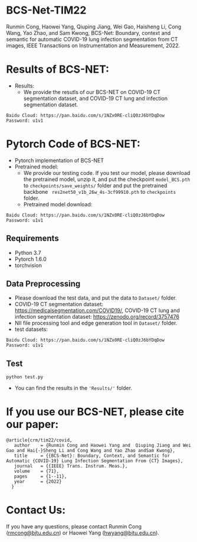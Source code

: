 # BCS-Net-TIM22
Runmin Cong, Haowei Yang, Qiuping Jiang, Wei Gao, Haisheng Li, Cong Wang, Yao Zhao, and Sam Kwong, BCS-Net: Boundary, context and semantic for automatic COVID-19 lung infection segmentation from CT images, IEEE Transactions on Instrumentation and Measurement, 2022.

# Results of  BCS-NET:
* Results:
  - We provide the resutls of our BCS-NET on COVID-19 CT segmentation dataset, and COVID-19 CT lung and infection segmentation dataset. 
```
Baidu Cloud: https://pan.baidu.com/s/1NZx0RE-cliQ0zJ6bYDqDow   Password: u1v1
```


# Pytorch Code of  BCS-NET:
* Pytorch implementation of  BCS-NET
* Pretrained model:
  - We provide our testing code. If you test our model, please download the pretrained model, unzip it, and put the checkpoint `model_BCS.pth` to `checkpoints/save_weights/` folder 
  and put the pretrained backbone ` res2net50_v1b_26w_4s-3cf99910.pth` to `checkpoints` folder.
  - Pretrained model download:
```
Baidu Cloud: https://pan.baidu.com/s/1NZx0RE-cliQ0zJ6bYDqDow   Password: u1v1
```

## Requirements

* Python 3.7
* Pytorch 1.6.0
* torchvision

## Data Preprocessing
* Please download the test data, and put the data to `Dataset/` folder.
* COVID-19 CT segmentation dataset: https://medicalsegmentation.com/COVID19/,  COVID-19 CT lung and infection segmentation dataset: https://zenodo.org/record/3757476
* NII file processing tool and edge generation tool in `Dataset/` folder. 
* test datasets:
```
Baidu Cloud: https://pan.baidu.com/s/1NZx0RE-cliQ0zJ6bYDqDow   Password: u1v1
```

## Test
```
python test.py
```

* You can find the results in the `'Results/'` folder.

# If you use our BCS-NET, please cite our paper:

    @article{crm/tim22/covid,
       author    = {Runmin Cong and Haowei Yang and  Qiuping Jiang and Wei Gao and Hai{-}Sheng Li and Cong Wang and Yao Zhao andSam Kwong},
       title     = {{BCS-Net}: Boundary, Context, and Semantic for Automatic {COVID-19} Lung Infection Segmentation From {CT} Images},
       journal   = {{IEEE} Trans. Instrum. Meas.},
       volume    = {71},
       pages     = {1--11},
       year      = {2022}
      }

# Contact Us:
If you have any questions, please contact Runmin Cong (rmcong@bjtu.edu.cn) or Haowei Yang (hwyang@bjtu.edu.cn).
